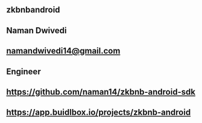 ## zkbnbandroid

## Naman Dwivedi

## namandwivedi14@gmail.com

## Engineer

## https://github.com/naman14/zkbnb-android-sdk

## https://app.buidlbox.io/projects/zkbnb-android

